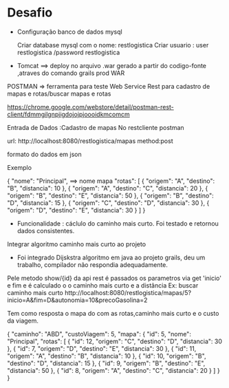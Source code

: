 Desafio
========

* Configuração banco de dados mysql
 
    Criar database mysql com o nome: restlogistica
    Criar usuario : user restlogistica /password restlogistica
 
 * Tomcat ==> deploy no arquivo .war gerado a partir do codigo-fonte ,atraves do comando grails prod WAR

POSTMAN => ferramenta para teste Web Service Rest para cadastro de mapas e rotas/buscar mapas e rotas 

 https://chrome.google.com/webstore/detail/postman-rest-client/fdmmgilgnpjigdojojpjoooidkmcomcm


Entrada de Dados :Cadastro de mapas
No restcliente postman

 url: http://localhost:8080/restlogistica/mapas method:post

 formato do dados em json

 Exemplo

 {
    "nome": "Principal", ==> nome mapa
    "rotas": [
        {
            "origem": "A",
            "destino": "B",
            "distancia": 10
        },
        {
            "origem": "A",
            "destino": "C",
            "distancia": 20
        },
        {
            "origem": "B",
            "destino": "E",
            "distancia": 50
        },
		{
            "origem": "B",
            "destino": "D",
            "distancia": 15
        },
        {
            "origem": "C",
            "destino": "D",
            "distancia": 30
        },
        {
            "origem": "D",
            "destino": "E",
            "distancia": 30
        }
    ]
}

* Funcionalidade :  cáclulo do caminho mais curto.
Foi testado e retornou dados consistentes.

Integrar algoritmo caminho mais curto ao projeto

* Foi integrado Dijskstra algoritmo em java ao projeto grails, deu um trabalho, compilador não respondia adequadamente.

Pele metodo show/{id} da api rest é passados os parametros via get 'inicio' e fim e é calculado o  o caminho mais curto e a distância
Ex: buscar caminho mais curto
   http://localhost:8080/restlogistica/mapas/5?inicio=A&fim=D&autonomia=10&precoGasolina=2

Tem como resposta o mapa do com as rotas,caminho mais curto e o custo da viagem.

{
    "caminho": "ABD",
    "custoViagem": 5,
    "mapa": {
        "id": 5,
        "nome": "Principal",
        "rotas": [
            {
                "id": 12,
                "origem": "C",
                "destino": "D",
                "distancia": 30
            },
            {
                "id": 7,
                "origem": "D",
                "destino": "E",
                "distancia": 30
            },
            {
                "id": 11,
                "origem": "A",
                "destino": "B",
                "distancia": 10
            },
            {
                "id": 10,
                "origem": "B",
                "destino": "D",
                "distancia": 15
            },
            {
                "id": 9,
                "origem": "B",
                "destino": "E",
                "distancia": 50
            },
            {
                "id": 8,
                "origem": "A",
                "destino": "C",
                "distancia": 20
            }
        ]
    }
}



